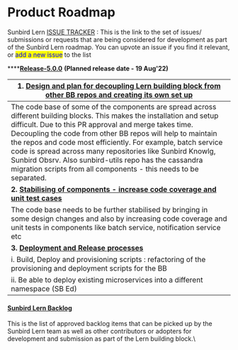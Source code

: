 # Product Roadmap

Sunbird Lern [ISSUE TRACKER](https://github.com/Sunbird-Lern/Community/issues) : This is the link to the set of issues/ submissions or requests that are being considered for development as part of the Sunbird Lern roadmap. You can upvote an issue if you find it relevant, or <mark style="color:blue;">add a new issue</mark> to the list

\*\*\*\*[**Release-5.0.0**](https://project-sunbird.atlassian.net/issues/?filter=12509) **(Planned release date - 19 Aug'22)**

| **1.** [**Design and plan for decoupling Lern building block from other BB repos and creating its own set up**](https://project-sunbird.atlassian.net/browse/SB-30063)                                                                                                                                                                                                                                                                                                                                      |
| ----------------------------------------------------------------------------------------------------------------------------------------------------------------------------------------------------------------------------------------------------------------------------------------------------------------------------------------------------------------------------------------------------------------------------------------------------------------------------------------------------------- |
| The code base of some of the components are spread across different building blocks. This makes the installation and setup difficult. Due to this PR approval and merge takes time. Decoupling the code from other BB repos will help to maintain the repos and code most efficiently. For example, batch service code is spread across many repositories like Sunbird Knowlg, Sunbird Obsrv. Also sunbird-utils repo has the cassandra migration scripts from all components - this needs to be separated. |
| **2.** [**Stabilising of components - increase code coverage and unit test cases**](https://project-sunbird.atlassian.net/browse/SB-30072)                                                                                                                                                                                                                                                                                                                                                                  |
| The code base needs to be further stabilised by bringing in some design changes and also by increasing code coverage and unit tests in components like batch service, notification service etc                                                                                                                                                                                                                                                                                                              |
| **3.** [**Deployment and Release processes**](https://project-sunbird.atlassian.net/browse/SB-30066)                                                                                                                                                                                                                                                                                                                                                                                                        |
| i. Build, Deploy and provisioning scripts : refactoring of the provisioning and deployment scripts for the BB                                                                                                                                                                                                                                                                                                                                                                                               |
| ii. Be able to deploy existing microservices into a different namespace (SB Ed)                                                                                                                                                                                                                                                                                                                                                                                                                             |

#### [Sunbird Lern Backlog](https://project-sunbird.atlassian.net/issues/?filter=12361)

This is the list of approved backlog items that can be picked up by the Sunbird Lern team as well as other contributors or adopters for development and submission as part of the Lern building block.\\
